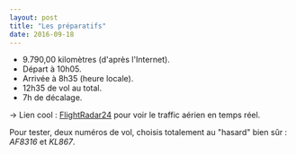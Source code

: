 ```yaml
---
layout: post
title: "Les préparatifs"
date: 2016-09-18
---
```


<!-- ![Figure](/Jankenpon/assets/posts/2016-09-03-zz/article1.png)
<figure>
	<figcaption>Figure 1. Note : penser à emporter le carnet de voyage dans le sac.</figcaption>
</figure> -->
 
* 9.790,00 kilomètres (d'après l'Internet).
* Départ à 10h05.
* Arrivée à 8h35 (heure locale).
* 12h35 de vol au total.
* 7h de décalage.


-> Lien cool : [FlightRadar24](https://www.flightradar24.com/) pour voir le traffic aérien en temps réel.

Pour tester, deux numéros de vol, choisis totalement au "hasard" bien sûr : <i>AF8316</i> et <i>KL867</i>.
